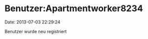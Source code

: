 Benutzer:Apartmentworker8234
============================

Date: 2013-07-03 22:29:24

Benutzer wurde neu registriert
